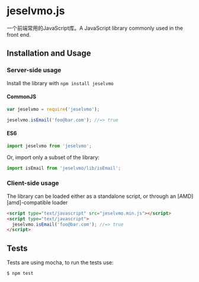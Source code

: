# jeselvmo.js

一个前端常用的JavaScript库。A JavaScript library commonly used in the front end.

## Installation and Usage

### Server-side usage

Install the library with `npm install jeselvmo`

#### CommonJS

```javascript
var jeselvmo = require('jeselvmo');

jeselvmo.isEmail('foo@bar.com'); //=> true
```

#### ES6

```javascript
import jeselvmo from 'jeselvmo';
```

Or, import only a subset of the library:

```javascript
import isEmail from 'jeselvmo/lib/isEmail';
```

### Client-side usage

The library can be loaded either as a standalone script, or through an [AMD][amd]-compatible loader

```html
<script type="text/javascript" src="jeselvmo.min.js"></script>
<script type="text/javascript">
  jeselvmo.isEmail('foo@bar.com'); //=> true
</script>
```

## Tests

Tests are using mocha, to run the tests use:

```sh
$ npm test
```
